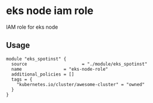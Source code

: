 # eks node iam role

IAM role for eks node

## Usage

```hcl
module "eks_spotinst" {
  source                     = "./module/eks_spotinst"
  name                = "eks-node-role"
  additional_policies = []
  tags = {
    "kubernetes.io/cluster/awesome-cluster" = "owned"
  }
}
```
